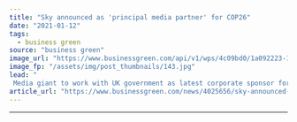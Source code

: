 ```yaml
---
title: "Sky announced as 'principal media partner' for COP26"
date: "2021-01-12"
tags: 
  - business green
source: "business green"
image_url: "https://www.businessgreen.com/api/v1/wps/4c09bd0/1a092223-1c74-4a6f-9ba3-fe3cd2591dc2/2/Hybrid-Sky-Engineer-Van-2020-0009-185x114.jpg"
image_fp: "/assets/img/post_thumbnails/143.jpg"
lead: "
 Media giant to work with UK government as latest corporate sponsor for crucial climate summit, as it also unveiled a clutch of new green broadcasting commitments ..."
article_url: "https://www.businessgreen.com/news/4025656/sky-announced-principal-media-partner-cop26"
---
```


---
